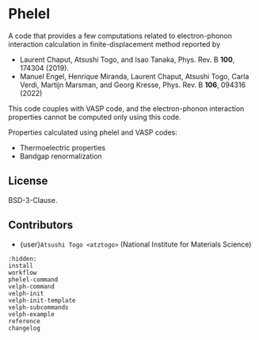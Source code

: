 # Phelel

A code that provides a few computations related to electron-phonon interaction
calculation in finite-displacement method reported by

- Laurent Chaput, Atsushi Togo, and Isao Tanaka, Phys. Rev. B **100**, 174304
(2019).
- Manuel Engel, Henrique Miranda, Laurent Chaput, Atsushi Togo, Carla Verdi,
  Martijn Marsman, and Georg Kresse, Phys. Rev. B **106**, 094316 (2022)

This code couples with VASP code, and the electron-phonon interaction properties
cannot be computed only using this code.

Properties calculated using phelel and VASP codes:

- Thermoelectric properties
- Bandgap renormalization


## License

BSD-3-Clause.

## Contributors

- {user}`Atsushi Togo <atztogo>` (National Institute for Materials Science)

```{toctree}
:hidden:
install
workflow
phelel-command
velph-command
velph-init
velph-init-template
velph-subcommands
velph-example
reference
changelog
```
